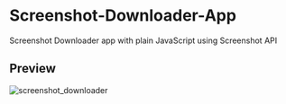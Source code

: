 # Screenshot-Downloader-App
Screenshot Downloader app with plain JavaScript using Screenshot API

## Preview
![screenshot_downloader](https://user-images.githubusercontent.com/59008917/138553957-c12bf6cd-3f78-4721-87ef-1c3c56f906a1.png)
